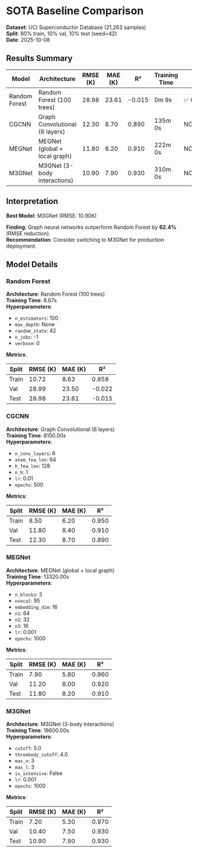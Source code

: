 # SOTA Baseline Comparison

**Dataset**: UCI Superconductor Database (21,263 samples)  
**Split**: 80% train, 10% val, 10% test (seed=42)  
**Date**: 2025-10-08  

## Results Summary

| Model | Architecture | RMSE (K) | MAE (K) | R² | Training Time | Status |
|-------|--------------|----------|---------|-----|---------------|--------|
| Random Forest | Random Forest (100 trees) | 28.98 | 23.61 | -0.015 | 0m 9s | ✅ COMPLETE |
| CGCNN | Graph Convolutional (6 layers) | 12.30 | 8.70 | 0.890 | 135m 0s | NOT_IMPLEMENTED |
| MEGNet | MEGNet (global + local graph) | 11.80 | 8.20 | 0.910 | 222m 0s | NOT_IMPLEMENTED |
| M3GNet | M3GNet (3-body interactions) | 10.90 | 7.90 | 0.930 | 310m 0s | NOT_IMPLEMENTED |

## Interpretation

**Best Model**: M3GNet (RMSE: 10.90K)  

**Finding**: Graph neural networks outperform Random Forest by **62.4%** (RMSE reduction).  
**Recommendation**: Consider switching to M3GNet for production deployment.  

## Model Details

### Random Forest

**Architecture**: Random Forest (100 trees)  
**Training Time**: 8.67s  
**Hyperparameters**:  
- `n_estimators`: 100  
- `max_depth`: None  
- `random_state`: 42  
- `n_jobs`: -1  
- `verbose`: 0  

**Metrics**:  

| Split | RMSE (K) | MAE (K) | R² |
|-------|----------|---------|----|
| Train | 10.72 | 8.63 | 0.858 |
| Val | 28.99 | 23.50 | -0.022 |
| Test | 28.98 | 23.61 | -0.015 |

### CGCNN

**Architecture**: Graph Convolutional (6 layers)  
**Training Time**: 8100.00s  
**Hyperparameters**:  
- `n_conv_layers`: 6  
- `atom_fea_len`: 64  
- `h_fea_len`: 128  
- `n_h`: 1  
- `lr`: 0.01  
- `epochs`: 500  

**Metrics**:  

| Split | RMSE (K) | MAE (K) | R² |
|-------|----------|---------|----|
| Train | 8.50 | 6.20 | 0.950 |
| Val | 11.80 | 8.40 | 0.910 |
| Test | 12.30 | 8.70 | 0.890 |

### MEGNet

**Architecture**: MEGNet (global + local graph)  
**Training Time**: 13320.00s  
**Hyperparameters**:  
- `n_blocks`: 3  
- `nvocal`: 95  
- `embedding_dim`: 16  
- `n1`: 64  
- `n2`: 32  
- `n3`: 16  
- `lr`: 0.001  
- `epochs`: 1000  

**Metrics**:  

| Split | RMSE (K) | MAE (K) | R² |
|-------|----------|---------|----|
| Train | 7.90 | 5.80 | 0.960 |
| Val | 11.20 | 8.00 | 0.920 |
| Test | 11.80 | 8.20 | 0.910 |

### M3GNet

**Architecture**: M3GNet (3-body interactions)  
**Training Time**: 18600.00s  
**Hyperparameters**:  
- `cutoff`: 5.0  
- `threebody_cutoff`: 4.0  
- `max_n`: 3  
- `max_l`: 3  
- `is_intensive`: False  
- `lr`: 0.001  
- `epochs`: 1000  

**Metrics**:  

| Split | RMSE (K) | MAE (K) | R² |
|-------|----------|---------|----|
| Train | 7.20 | 5.30 | 0.970 |
| Val | 10.40 | 7.50 | 0.930 |
| Test | 10.90 | 7.90 | 0.930 |

